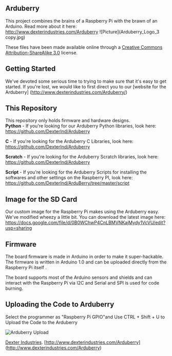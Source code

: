 ## **Arduberry**
This project combines the brains of a Raspberry Pi with the brawn of an Arduino.  Read more about it here:  http://www.dexterindustries.com/Arduberry
![Picture](Arduberry_Logo_3 copy.jpg)

These files have been made available online through a [Creative Commons Attribution-ShareAlike 3.0](http://creativecommons.org/licenses/by-sa/3.0/) license.

## Getting Started

We've devoted some serious time to trying to make sure that it's easy to get started.  If you're lost, we would like to first direct you to our [website for the Arduberry] (http://www.dexterindustries.com/Arduberry/)

## This Repository

This repository only holds firmware and hardware designs.  
**Python** - If you're looking for our Arduberry Python libraries, look here:	https://github.com/DexterInd/Arduberry
	
**C** - If you're looking for the Arduberry C Libraries, look here: 		https://github.com/DexterInd/Arduberry
	
**Scratch** - If you're looking for the Arduberry Scratch libraries, look here:	https://github.com/DexterInd/Arduberry

**Script** - If you're looking for the Arduberry Scripts for installing the softwares and other settings on the Raspberry PI, look here:	https://github.com/DexterInd/ArduBerry/tree/master/script

## Image for the SD Card
Our custom image for the Raspberry Pi makes using the Arduberry easy.  We've modified wheezy a little bit.  You can download the latest image here:
https://docs.google.com/file/d/0B0WChwP4CnLBMVNKajMydy1VcVU/edit?usp=sharing
	
## Firmware
The board firmware is made in Arduino in order to make it super-hackable.  The firmware is written in Arduino 1.0 and can be uploaded directly from the Raspberry Pi itself .

The board supports most of the Arduino sensors and shields and can interact with the Raspberry Pi via I2C and Serial and SPI is used for code burning.

## Uploading the Code to Arduberry
Select the programmer as "Raspberry Pi GPIO"and Use CTRL + Shift + U to Upload the Code to the Arduberry

![ Arduberry Upload ](http://www.dexterindustries.com/Arduberry/wp-content/uploads/2014/05/upload4.jpg)



[Dexter Industries](http://www.dexterindustries.com/).
[http://www.dexterindustries.com/Arduberry] (http://www.dexterindustries.com/Arduberry)